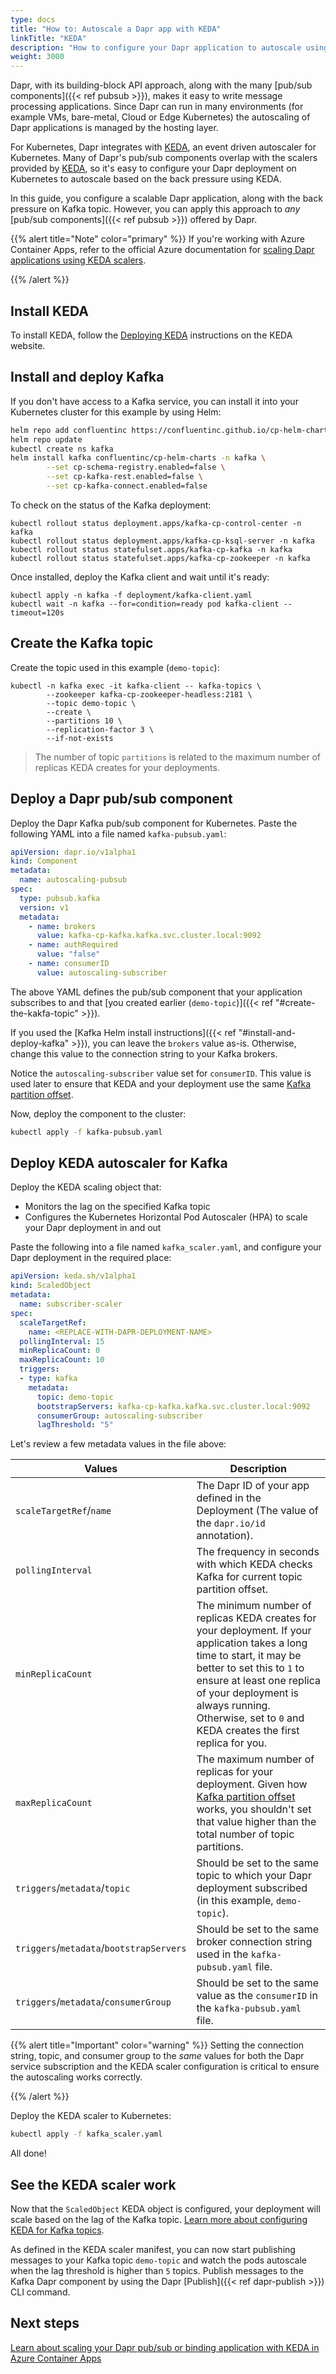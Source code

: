 ```yaml
---
type: docs
title: "How to: Autoscale a Dapr app with KEDA"
linkTitle: "KEDA"
description: "How to configure your Dapr application to autoscale using KEDA"
weight: 3000
---
```


Dapr, with its building-block API approach, along with the many [pub/sub components]({{< ref pubsub >}}), makes it easy to write message processing applications. Since Dapr can run in many environments (for example VMs, bare-metal, Cloud or Edge Kubernetes) the autoscaling of Dapr applications is managed by the hosting layer.

For Kubernetes, Dapr integrates with [KEDA](https://github.com/kedacore/keda), an event driven autoscaler for Kubernetes. Many of Dapr's pub/sub components overlap with the scalers provided by [KEDA](https://github.com/kedacore/keda), so it's easy to configure your Dapr deployment on Kubernetes to autoscale based on the back pressure using KEDA.

In this guide, you configure a scalable Dapr application, along with the back pressure on Kafka topic. However, you can apply this approach to _any_ [pub/sub components]({{< ref pubsub >}}) offered by Dapr.

{{% alert title="Note" color="primary" %}}
 If you're working with Azure Container Apps, refer to the official Azure documentation for [scaling Dapr applications using KEDA scalers](https://learn.microsoft.com/azure/container-apps/dapr-keda-scaling).

{{% /alert %}}

## Install KEDA

To install KEDA, follow the [Deploying KEDA](https://keda.sh/docs/latest/deploy/) instructions on the KEDA website.

## Install and deploy Kafka

If you don't have access to a Kafka service, you can install it into your Kubernetes cluster for this example by using Helm:

```bash
helm repo add confluentinc https://confluentinc.github.io/cp-helm-charts/
helm repo update
kubectl create ns kafka
helm install kafka confluentinc/cp-helm-charts -n kafka \
		--set cp-schema-registry.enabled=false \
		--set cp-kafka-rest.enabled=false \
		--set cp-kafka-connect.enabled=false
```

To check on the status of the Kafka deployment:

```shell
kubectl rollout status deployment.apps/kafka-cp-control-center -n kafka
kubectl rollout status deployment.apps/kafka-cp-ksql-server -n kafka
kubectl rollout status statefulset.apps/kafka-cp-kafka -n kafka
kubectl rollout status statefulset.apps/kafka-cp-zookeeper -n kafka
```

Once installed, deploy the Kafka client and wait until it's ready:

```shell
kubectl apply -n kafka -f deployment/kafka-client.yaml
kubectl wait -n kafka --for=condition=ready pod kafka-client --timeout=120s
```

## Create the Kafka topic

Create the topic used in this example (`demo-topic`):

```shell
kubectl -n kafka exec -it kafka-client -- kafka-topics \
		--zookeeper kafka-cp-zookeeper-headless:2181 \
		--topic demo-topic \
		--create \
		--partitions 10 \
		--replication-factor 3 \
		--if-not-exists
```

> The number of topic `partitions` is related to the maximum number of replicas KEDA creates for your deployments.

## Deploy a Dapr pub/sub component

Deploy the Dapr Kafka pub/sub component for Kubernetes. Paste the following YAML into a file named `kafka-pubsub.yaml`:

```yaml
apiVersion: dapr.io/v1alpha1
kind: Component
metadata:
  name: autoscaling-pubsub
spec:
  type: pubsub.kafka
  version: v1
  metadata:
    - name: brokers
      value: kafka-cp-kafka.kafka.svc.cluster.local:9092
    - name: authRequired
      value: "false"
    - name: consumerID
      value: autoscaling-subscriber
```

The above YAML defines the pub/sub component that your application subscribes to and that [you created earlier (`demo-topic`)]({{< ref "#create-the-kakfa-topic" >}}). 

If you used the [Kafka Helm install instructions]({{< ref "#install-and-deploy-kafka" >}}), you can leave the `brokers` value as-is. Otherwise, change this value to the connection string to your Kafka brokers.

Notice the `autoscaling-subscriber` value set for `consumerID`. This value is used later to ensure that KEDA and your deployment use the same [Kafka partition offset](https://cloudurable.com/blog/kafka-architecture-topics/index.html#:~:text=Kafka%20continually%20appended%20to%20partitions,fit%20on%20a%20single%20server.).

Now, deploy the component to the cluster:

```bash
kubectl apply -f kafka-pubsub.yaml
```

## Deploy KEDA autoscaler for Kafka

Deploy the KEDA scaling object that:
- Monitors the lag on the specified Kafka topic
- Configures the Kubernetes Horizontal Pod Autoscaler (HPA) to scale your Dapr deployment in and out

Paste the following into a file named `kafka_scaler.yaml`, and configure your Dapr deployment in the required place:

```yaml
apiVersion: keda.sh/v1alpha1
kind: ScaledObject
metadata:
  name: subscriber-scaler
spec:
  scaleTargetRef:
    name: <REPLACE-WITH-DAPR-DEPLOYMENT-NAME>
  pollingInterval: 15
  minReplicaCount: 0
  maxReplicaCount: 10
  triggers:
  - type: kafka
    metadata:
      topic: demo-topic
      bootstrapServers: kafka-cp-kafka.kafka.svc.cluster.local:9092
      consumerGroup: autoscaling-subscriber
      lagThreshold: "5"
```

Let's review a few metadata values in the file above:

| Values | Description                                                                                                                                                                                                                                                                                                                              |
| ------ |------------------------------------------------------------------------------------------------------------------------------------------------------------------------------------------------------------------------------------------------------------------------------------------------------------------------------------------|
| `scaleTargetRef`/`name` | The Dapr ID of your app defined in the Deployment (The value of the `dapr.io/id` annotation).                                                                                                                                                                                                                                            |
| `pollingInterval` | The frequency in seconds with which KEDA checks Kafka for current topic partition offset.                                                                                                                                                                                                                                                |
| `minReplicaCount` | The minimum number of replicas KEDA creates for your deployment. If your application takes a long time to start, it may be better to set this to `1` to ensure at least one replica of your deployment is always running. Otherwise, set to `0` and KEDA creates the first replica for you.                                              |
| `maxReplicaCount` | The maximum number of replicas for your deployment. Given how [Kafka partition offset](https://cloudurable.com/blog/kafka-architecture-topics/index.html#:~:text=Kafka%20continually%20appended%20to%20partitions,fit%20on%20a%20single%20server.) works, you shouldn't set that value higher than the total number of topic partitions. |
| `triggers`/`metadata`/`topic` | Should be set to the same topic to which your Dapr deployment subscribed (in this example, `demo-topic`).                                                                                                                                                                                                                                |
| `triggers`/`metadata`/`bootstrapServers` | Should be set to the same broker connection string used in the `kafka-pubsub.yaml` file.                                                                                                                                                                                                                                                 |
| `triggers`/`metadata`/`consumerGroup` | Should be set to the same value as the `consumerID` in the `kafka-pubsub.yaml` file.                                                                                                                                                                                                                                                     |

{{% alert title="Important" color="warning" %}}
 Setting the connection string, topic, and consumer group to the *same* values for both the Dapr service subscription and the KEDA scaler configuration is critical to ensure the autoscaling works correctly.

{{% /alert %}}


Deploy the KEDA scaler to Kubernetes:

```bash
kubectl apply -f kafka_scaler.yaml
```

All done!

## See the KEDA scaler work

Now that the `ScaledObject` KEDA object is configured, your deployment will scale based on the lag of the Kafka topic. [Learn more about configuring KEDA for Kafka topics](https://keda.sh/docs/2.0/scalers/apache-kafka/).

As defined in the KEDA scaler manifest, you can now start publishing messages to your Kafka topic `demo-topic` and watch the pods autoscale when the lag threshold is higher than `5` topics. Publish messages to the Kafka Dapr component by using the Dapr [Publish]({{< ref dapr-publish >}}) CLI command.

## Next steps

[Learn about scaling your Dapr pub/sub or binding application with KEDA in Azure Container Apps](https://learn.microsoft.com/azure/container-apps/dapr-keda-scaling)